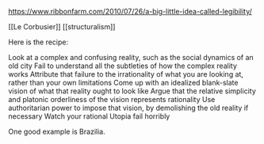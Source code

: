 https://www.ribbonfarm.com/2010/07/26/a-big-little-idea-called-legibility/

[[Le Corbusier]]
[[structuralism]]

Here is the recipe:

Look at a complex and confusing reality, such as the social dynamics of an old city
Fail to understand all the subtleties of how the complex reality works
Attribute that failure to the irrationality of what you are looking at, rather than your own limitations
Come up with an idealized blank-slate vision of what that reality ought to look like
Argue that the relative simplicity and platonic orderliness of the vision represents rationality
Use authoritarian power to impose that vision, by demolishing the old reality if necessary
Watch your rational Utopia fail horribly

One good example is Brazilia.
